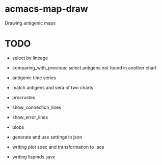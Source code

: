 # acmacs-map-draw
Drawing antigenic maps

# TODO

- select by lineage
- comparing_with_previous: select antigens not found in another chart

- antigenic time series

- match antigens and sera of two charts
- procrustes
- show_connection_lines
- show_error_lines
- blobs

- generate and use settings in json
- writing plot spec and transformation to .ace
- writing lispmds save
